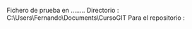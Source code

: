 Fichero de prueba en ........
Directorio : C:\Users\Fernando\Documents\CursoGIT
Para el repositorio : 